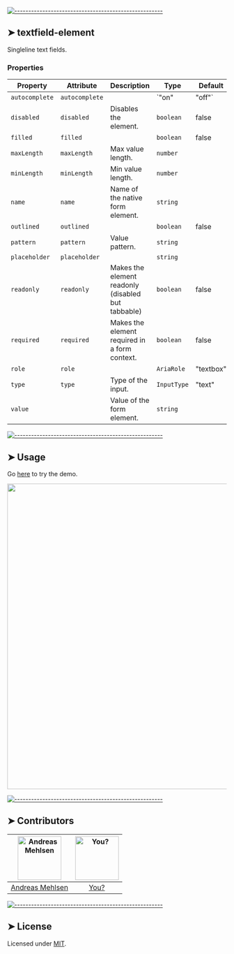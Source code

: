 
[![-----------------------------------------------------](https://raw.githubusercontent.com/andreasbm/readme/master/assets/lines/colored.png)](#textfield-element)

## ➤ textfield-element

Singleline text fields.

### Properties

| Property       | Attribute      | Description                                      | Type           | Default   |
|----------------|----------------|--------------------------------------------------|----------------|-----------|
| `autocomplete` | `autocomplete` |                                                  | `"on" | "off"` |           |
| `disabled`     | `disabled`     | Disables the element.                            | `boolean`      | false     |
| `filled`       | `filled`       |                                                  | `boolean`      | false     |
| `maxLength`    | `maxLength`    | Max value length.                                | `number`       |           |
| `minLength`    | `minLength`    | Min value length.                                | `number`       |           |
| `name`         | `name`         | Name of the native form element.                 | `string`       |           |
| `outlined`     | `outlined`     |                                                  | `boolean`      | false     |
| `pattern`      | `pattern`      | Value pattern.                                   | `string`       |           |
| `placeholder`  | `placeholder`  |                                                  | `string`       |           |
| `readonly`     | `readonly`     | Makes the element readonly (disabled but tabbable) | `boolean`      | false     |
| `required`     | `required`     | Makes the element required in a form context.    | `boolean`      | false     |
| `role`         | `role`         |                                                  | `AriaRole`     | "textbox" |
| `type`         | `type`         | Type of the input.                               | `InputType`    | "text"    |
| `value`        |                | Value of the form element.                       | `string`       |           |




[![-----------------------------------------------------](https://raw.githubusercontent.com/andreasbm/readme/master/assets/lines/colored.png)](#usage)

## ➤ Usage

Go [here](https://weightless.dev/elements/textfield) to try the demo.

<a href="https://weightless.dev/elements/textfield" align="center">
  <img src="https://raw.githubusercontent.com/andreasbm/elements/master/screenshots/textfield-element.png?token=AF-iBfo3dTDYCa2E9l6FKRjQ5A6KLAGcks5chEsCwA%3D%3D" width="700" />
</a>


[![-----------------------------------------------------](https://raw.githubusercontent.com/andreasbm/readme/master/assets/lines/colored.png)](#contributors)

## ➤ Contributors
	
|[<img alt="Andreas Mehlsen" src="https://avatars1.githubusercontent.com/u/6267397?s=460&v=4" width="100">](https://twitter.com/andreasmehlsen) | [<img alt="You?" src="https://joeschmoe.io/api/v1/random" width="100">](https://github.com/andreasbm/weightless/blob/master/CONTRIBUTING.md)|
|:---: | :---:|
|[Andreas Mehlsen](https://twitter.com/andreasmehlsen) | [You?](https://github.com/andreasbm/weightless/blob/master/CONTRIBUTING.md)|

[![-----------------------------------------------------](https://raw.githubusercontent.com/andreasbm/readme/master/assets/lines/colored.png)](#license)

## ➤ License
	
Licensed under [MIT](https://opensource.org/licenses/MIT).